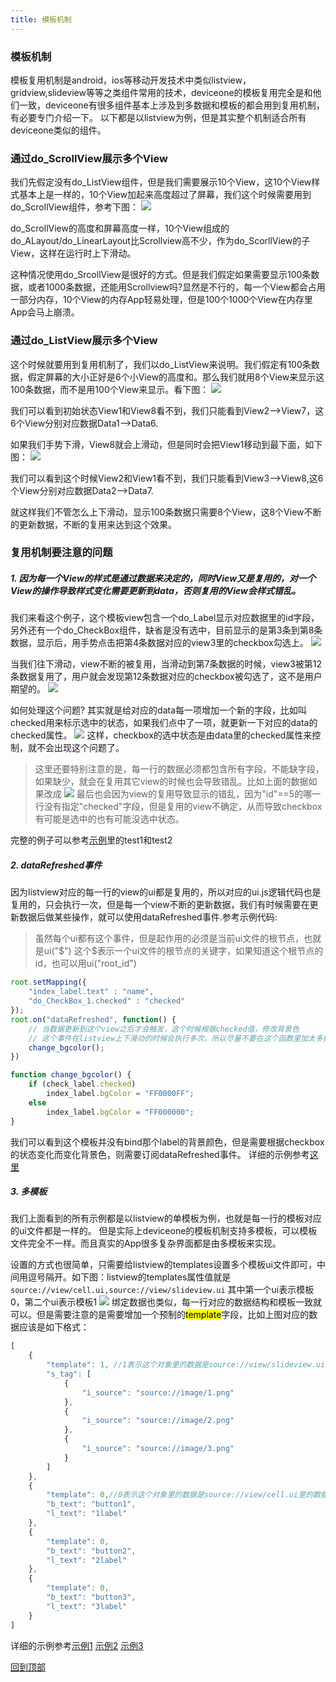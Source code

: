```yaml
---
title: 模板机制
---
```

### 模板机制
模板复用机制是android，ios等移动开发技术中类似listview，gridview,slideview等等之类组件常用的技术，deviceone的模板复用完全是和他们一致，deviceone有很多组件基本上涉及到多数据和模板的都会用到复用机制，有必要专门介绍一下。
以下都是以listview为例，但是其实整个机制适合所有deviceone类似的组件。

### 通过do_ScrollView展示多个View
我们先假定没有do_ListView组件，但是我们需要展示10个View，这10个View样式基本上是一样的，10个View加起来高度超过了屏幕，我们这个时候需要用到do_ScrollView组件，参考下图：
![](../../images/mbjz001.png)

do_ScrollView的高度和屏幕高度一样，10个View组成的do_ALayout/do_LinearLayout比Scrollview高不少，作为do_ScorllView的子View，这样在运行时上下滑动。

这种情况使用do_SrcollView是很好的方式。但是我们假定如果需要显示100条数据，或者1000条数据，还能用Scrollview吗?显然是不行的，每一个View都会占用一部分内存，10个View的内存App轻易处理，但是100个1000个View在内存里App会马上崩溃。

### 通过do_ListView展示多个View
这个时候就要用到复用机制了，我们以do_ListView来说明。我们假定有100条数据，假定屏幕的大小正好是6个小View的高度和。那么我们就用8个View来显示这100条数据，而不是用100个View来显示。看下图：
![](../../images/mbjz002.png)

我们可以看到初始状态View1和View8看不到，我们只能看到View2-->View7，这6个View分别对应数据Data1-->Data6.

如果我们手势下滑，View8就会上滑动，但是同时会把View1移动到最下面，如下图：
![](../../images/mbjz003.png)

我们可以看到这个时候View2和View1看不到，我们只能看到View3-->View8,这6个View分别对应数据Data2-->Data7.

就这样我们不管怎么上下滑动，显示100条数据只需要8个View，这8个View不断的更新数据，不断的复用来达到这个效果。

### 复用机制要注意的问题
##### 1. 因为每一个View的样式是通过数据来决定的，同时View又是复用的，对一个View的操作导致样式变化需要更新到data，否则复用的View会样式错乱。

我们来看这个例子，这个模板view包含一个do_Label显示对应数据里的id字段，另外还有一个do_CheckBox组件，缺省是没有选中，目前显示的是第3条到第8条数据，显示后，用手势点击把第4条数据对应的view3里的checkbox勾选上。
![](../../images/mbjz004.png)

当我们往下滑动，view不断的被复用，当滑动到第7条数据的时候，view3被第12条数据复用了，用户就会发现第12条数据对应的checkbox被勾选了，这不是用户期望的。
![](../../images/mbjz005.png)

如何处理这个问题? 其实就是给对应的data每一项增加一个新的字段，比如叫checked用来标示选中的状态，如果我们点中了一项，就更新一下对应的data的checked属性。
![](../../images/mbjz006.png)
这样，checkbox的选中状态是由data里的checked属性来控制，就不会出现这个问题了。
>这里还要特别注意的是，每一行的数据必须都包含所有字段，不能缺字段，如果缺少，就会在复用其它view的时候也会导致错乱。比如上面的数据如果改成
![](../../images/mbjz007.png)
最后也会因为view的复用导致显示的错乱，因为"id"==5的哪一行没有指定"checked"字段，但是复用的view不确定，从而导致checkbox有可能是选中的也有可能没选中状态。

完整的例子可以参考[示例](http://doc.deviceone.net/web/doc/code4do/templates_demo.htm)里的test1和test2

##### 2. dataRefreshed事件
因为listview对应的每一行的view的ui都是复用的，所以对应的ui.js逻辑代码也是复用的，只会执行一次，但是每一个view不断的更新数据，我们有时候需要在更新数据后做某些操作，就可以使用dataRefreshed事件.参考示例代码:
> 虽然每个ui都有这个事件，但是起作用的必须是当前ui文件的根节点，也就是ui("$") 这个$表示一个ui文件的根节点的关键字，如果知道这个根节点的id，也可以用ui("root_id")

```JavaScript
root.setMapping({
	"index_label.text" : "name",
	"do_CheckBox_1.checked" : "checked"
});
root.on("dataRefreshed", function() {
	// 当数据更新到这个view之后才会触发，这个时候根据checked值，修改背景色
	// 这个事件在listview上下滑动的时候会执行多次，所以尽量不要在这个函数里加太多操作，否则会卡顿
	change_bgcolor();
})

function change_bgcolor() {
	if (check_label.checked)
		index_label.bgColor = "FF0000FF";
	else
		index_label.bgColor = "FF000000";
}
```
我们可以看到这个模板并没有bind那个label的背景颜色，但是需要根据checkbox的状态变化而变化背景色，则需要订阅dataRefreshed事件。
详细的示例参考[这里](http://doc.deviceone.net/web/doc/code4do/templates_demo.htm)

##### 3. 多模板
我们上面看到的所有示例都是以listview的单模板为例，也就是每一行的模板对应的ui文件都是一样的。
但是实际上deviceone的模板机制支持多模板，可以模板文件完全不一样。而且真实的App很多复杂界面都是由多模板来实现。

设置的方式也很简单，只需要给listview的templates设置多个模板ui文件即可，中间用逗号隔开。如下图：listview的templates属性值就是
`source://view/cell.ui,source://view/slideview.ui`
其中第一个ui表示模板0，第二个ui表示模板1
![](../../images/mbjz008.png)
绑定数据也类似，每一行对应的数据结构和模板一致就可以。但是需要注意的是需要增加一个预制的<mark>template</mark>字段，比如上图对应的数据应该是如下格式：
```JavaScript
[
    {
        "template": 1, //1表示这个对象里的数据是source://view/slideview.ui里的数据
        "s_tag": [
            {
                "i_source": "source://image/1.png"
            },
            {
                "i_source": "source://image/2.png"
            },
            {
                "i_source": "source://image/3.png"
            }
        ]
    },
    {
		"template": 0,//0表示这个对象里的数据是source://view/cell.ui里的数据
        "b_text": "button1",
        "l_text": "1label"
    },
    {
		"template": 0,
        "b_text": "button2",
        "l_text": "2label"
    },
    {
		"template": 0,
        "b_text": "button3",
        "l_text": "3label"
    }
]
```


详细的示例参考[示例1](http://source.deviceone.net/source-detail.html?downloadCount=0&projectId=39da4a1351144a257c279acf39b65f8d)  [示例2](http://source.deviceone.net/source-detail.html?downloadCount=0&projectId=39da81faaf8ed4da6e30330db4cf764e)  [示例3](http://source.deviceone.net/source-detail.html?downloadCount=0&projectId=39d9fbb6f11ad9b087dd836e0afbe4c3)

[回到顶部](#top)
